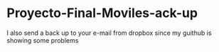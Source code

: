 # Proyecto-Final-Moviles-ack-up
I also send a back up to your e-mail from dropbox since my guithub is showing some problems
